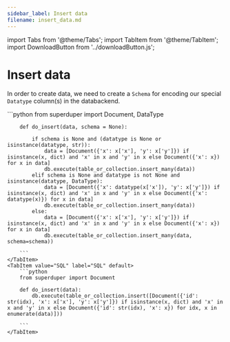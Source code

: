 ```yaml
---
sidebar_label: Insert data
filename: insert_data.md
---
```

import Tabs from '@theme/Tabs';
import TabItem from '@theme/TabItem';
import DownloadButton from '../downloadButton.js';


<!-- TABS -->
# Insert data

In order to create data, we need to create a `Schema` for encoding our special `Datatype` column(s) in the databackend.


<Tabs>
    <TabItem value="MongoDB" label="MongoDB" default>
        ```python
        from superduper import Document, DataType
        
        def do_insert(data, schema = None):
            
            if schema is None and (datatype is None or isinstance(datatype, str)):
                data = [Document({'x': x['x'], 'y': x['y']}) if isinstance(x, dict) and 'x' in x and 'y' in x else Document({'x': x}) for x in data]
                db.execute(table_or_collection.insert_many(data))
            elif schema is None and datatype is not None and isinstance(datatype, DataType):
                data = [Document({'x': datatype(x['x']), 'y': x['y']}) if isinstance(x, dict) and 'x' in x and 'y' in x else Document({'x': datatype(x)}) for x in data]
                db.execute(table_or_collection.insert_many(data))
            else:
                data = [Document({'x': x['x'], 'y': x['y']}) if isinstance(x, dict) and 'x' in x and 'y' in x else Document({'x': x}) for x in data]
                db.execute(table_or_collection.insert_many(data, schema=schema))
        
        ```
    </TabItem>
    <TabItem value="SQL" label="SQL" default>
        ```python
        from superduper import Document
        
        def do_insert(data):
            db.execute(table_or_collection.insert([Document({'id': str(idx), 'x': x['x'], 'y': x['y']}) if isinstance(x, dict) and 'x' in x and 'y' in x else Document({'id': str(idx), 'x': x}) for idx, x in enumerate(data)]))
        
        ```
    </TabItem>
</Tabs>
<DownloadButton filename="insert_data.md" />
